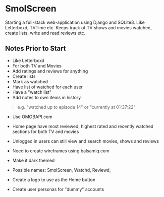 # SmolScreen
Starting a full-stack web-application using Django and SQLite3. Like Letterboxd, TVTime etc. Keeps track of TV shows and movies watched, create lists, write and read reviews etc.

## Notes Prior to Start
- Like Letterboxd
- For both TV and Movies
- Add ratings and reviews for anything
- Create lists
- Mark as watched
- Have list of watched for each user
- Have a "watch list"
- Add notes to own items in history
> e.g. "watched up to episode 14" or "currently at 01:37:22"
- Use OMOBAPI.com
- Home page have most reviewed, highest rated and recently watched sections for both TV and movies
- Unlogged in users can still view and search movies, shows and reviews

- Need to create wireframes using balsamiq.com

- Make it dark themed
- Possible names: SmolScreen, Watchd, Reviewd, 
- Create a logo to use as the Home button
- Create user personas for "dummy" accounts
